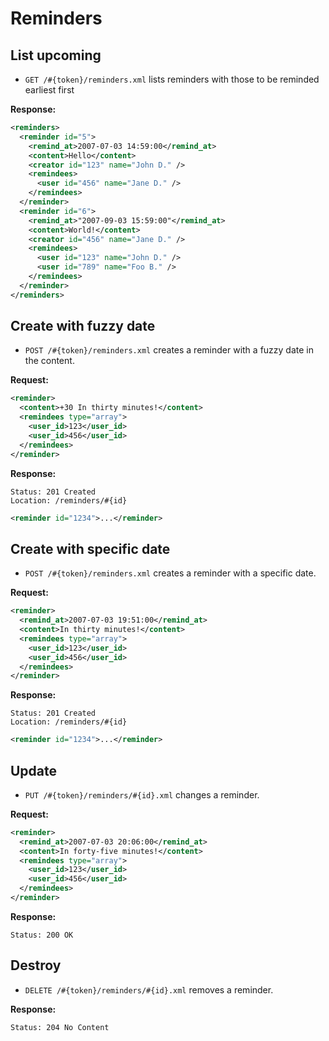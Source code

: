 Reminders
=========

List upcoming
-------------

* `GET /#{token}/reminders.xml` lists reminders with those to be reminded earliest first

**Response:**

``` xml
<reminders>
  <reminder id="5">
    <remind_at>2007-07-03 14:59:00</remind_at>
    <content>Hello</content>
    <creator id="123" name="John D." />
    <remindees>
      <user id="456" name="Jane D." />
    </remindees>
  </reminder>
  <reminder id="6">
    <remind_at>"2007-09-03 15:59:00"</remind_at>
    <content>World!</content>
    <creator id="456" name="Jane D." />
    <remindees>
      <user id="123" name="John D." />
      <user id="789" name="Foo B." />
    </remindees>
  </reminder>
</reminders>
```

Create with fuzzy date
----------------------

* `POST /#{token}/reminders.xml` creates a reminder with a fuzzy date in the content.

**Request:**

``` xml
<reminder>
  <content>+30 In thirty minutes!</content>
  <remindees type="array">
    <user_id>123</user_id>
    <user_id>456</user_id>
  </remindees>
</reminder>
```

**Response:**

    Status: 201 Created
    Location: /reminders/#{id}

``` xml
<reminder id="1234">...</reminder>
```

Create with specific date
-------------------------

* `POST /#{token}/reminders.xml` creates a reminder with a specific date.

**Request:**

``` xml
<reminder>
  <remind_at>2007-07-03 19:51:00</remind_at>
  <content>In thirty minutes!</content>
  <remindees type="array">
    <user_id>123</user_id>
    <user_id>456</user_id>
  </remindees>
</reminder>
```

**Response:**

    Status: 201 Created
    Location: /reminders/#{id}

``` xml
<reminder id="1234">...</reminder>
```

Update
------

* `PUT /#{token}/reminders/#{id}.xml` changes a reminder.

**Request:**

``` xml
<reminder>
  <remind_at>2007-07-03 20:06:00</remind_at>
  <content>In forty-five minutes!</content>
  <remindees type="array">
    <user_id>123</user_id>
    <user_id>456</user_id>
  </remindees>
</reminder>
```

**Response:**

    Status: 200 OK

Destroy
-------

* `DELETE /#{token}/reminders/#{id}.xml` removes a reminder.

**Response:**

    Status: 204 No Content
